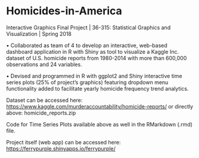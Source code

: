 # Homicides-in-America
Interactive Graphics Final Project | 36-315: Statistical Graphics and Visualization | Spring 2018

• Collaborated as team of 4 to develop an interactive, web-based dashboard application in R with Shiny as tool to visualize a Kaggle Inc. dataset of U.S. homicide reports from 1980-2014 with more than 600,000 observations and 24 variables. 

•	Devised and programmed in R with ggplot2 and Shiny interactive time series plots (25% of project’s graphics) featuring dropdown menu functionality added to facilitate yearly homicide frequency trend analytics.

Dataset can be accessed here: https://www.kaggle.com/murderaccountability/homicide-reports/ or directly above: homicide_reports.zip

Code for Time Series Plots available above as well in the RMarkdown (.rmd) file.

Project itself (web app) can be accessed here: https://ferrypurple.shinyapps.io/ferrypurple/

